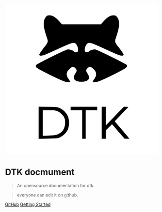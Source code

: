 ![logo](_media/dtk.svg)

# DTK docmument

> An opensource documentation for dtk.

> everyone can edit it on github.


[GitHub](https://github.com/linuxdeepin/dtk-docs/)
[Getting Started](#dtk-document)